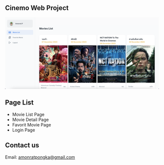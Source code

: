 ## Cinemo Web Project

![preview](public/assets/preview.png)

## Page List

- Movie List Page
- Movie Detail Page
- Favorit Movie Page
- Login Page

## Contact us

Email: amonratpongka@gmail.com
